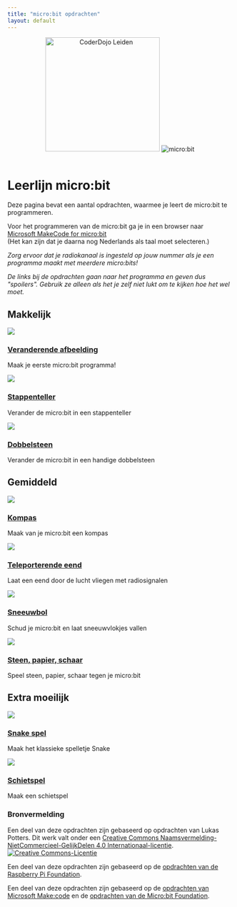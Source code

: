 ```yaml
---
title: "micro:bit opdrachten"
layout: default
---
```


<header>
    <img src="assets/images/coderdojo-leiden-logo.svg" width="256" alt="CoderDojo Leiden" />
    <img src="assets/images/microbit-logo.svg" alt="micro:bit" />
</header>

# Leerlijn micro:bit

Deze pagina bevat een aantal opdrachten, waarmee je leert de micro:bit te programmeren.

Voor het programmeren van de micro:bit ga je in een browser naar <a href="https://makecode.microbit.org/#editor" target="_blank">Microsoft MakeCode for micro:bit</a> \
(Het kan zijn dat je daarna nog Nederlands als taal moet selecteren.)

*Zorg ervoor dat je radiokanaal is ingesteld op jouw nummer als je een programma maakt met meerdere micro:bits!*

*De links bij de opdrachten gaan naar het programma en geven dus "spoilers". Gebruik ze alleen als het je zelf niet lukt om te kijken hoe het wel moet.*

## Makkelijk

<div class="assignment-grid">
    <div>
        <img src="thumbnails/placeholder.png" />
        <h3><a href="opdrachten/makkelijk/veranderende-afbeelding.html">Veranderende afbeelding</a></h3>
        <p>Maak je eerste micro:bit programma!</p>
    </div>
    <div>
        <img src="thumbnails/placeholder.png" />
        <h3><a href="opdrachten/makkelijk/stappenteller.html">Stappenteller</a></h3>
        <p>Verander de micro:bit in een stappenteller</p>
    </div>
    <div>
        <img src="thumbnails/placeholder.png" />
        <h3><a href="opdrachten/makkelijk/dobbelsteen.html">Dobbelsteen</a></h3>
        <p>Verander de micro:bit in een handige dobbelsteen</p>
    </div>
</div>

## Gemiddeld

<div class="assignment-grid">
    <div>
        <img src="thumbnails/placeholder.png" />
        <h3><a href="opdrachten/gemiddeld/kompas.html">Kompas</a></h3>
        <p>Maak van je micro:bit een kompas</p>
    </div>
    <div>
        <img src="thumbnails/placeholder.png" />
        <h3><a href="opdrachten/makkelijk/teleporterende-eend.html">Teleporterende eend</a></h3>
        <p>Laat een eend door de lucht vliegen met radiosignalen</p>
    </div>
    <div>
        <img src="thumbnails/placeholder.png" />
        <h3><a href="opdrachten/gemiddeld/sneeuwbol.html">Sneeuwbol</a></h3>
        <p>Schud je micro:bit en laat sneeuwvlokjes vallen</p>
    </div>
    <div>
        <img src="thumbnails/placeholder.png" />
        <h3><a href="opdrachten/gemiddeld/steen-papier-schaar.html">Steen, papier, schaar</a></h3>
        <p>Speel steen, papier, schaar tegen je micro:bit</p>
    </div>
</div>

## Extra moeilijk


<div class="assignment-grid">
    <div>
        <img src="thumbnails/placeholder.png" />
        <h3><a href="opdrachten/moeilijk/snake.html">Snake spel</a></h3>
        <p>Maak het klassieke spelletje Snake</p>
    </div>
    <div>
        <img src="thumbnails/placeholder.png" />
        <h3><a href="opdrachten/moeilijk/schietspel.html">Schietspel</a></h3>
        <p>Maak een schietspel</p>
    </div>
</div>

### Bronvermelding

Een deel van deze opdrachten zijn gebaseerd op opdrachten van Lukas Potters.
Dit werk valt onder een <a rel="license" href="http://creativecommons.org/licenses/by-nc-sa/4.0/deed.nl">Creative Commons Naamsvermelding-NietCommercieel-GelijkDelen 4.0 Internationaal-licentie</a>.
<a rel="license" href="http://creativecommons.org/licenses/by-nc-sa/4.0/"><img alt="Creative Commons-Licentie" style="border-width:0" src="https://i.creativecommons.org/l/by-nc-sa/4.0/88x31.png" /></a>

Een deel van deze opdrachten zijn gebaseerd op de [opdrachten van de Raspberry Pi Foundation](https://projects.raspberrypi.org/nl-NL/pathways/microbit-intro).

Een deel van deze opdrachten zijn gebaseerd op de [opdrachten van Microsoft Make:code](https://makecode.microbit.org/projects) en de [opdrachten van de Micro:bit Foundation](https://microbit.org/projects/make-it-code-it/).
